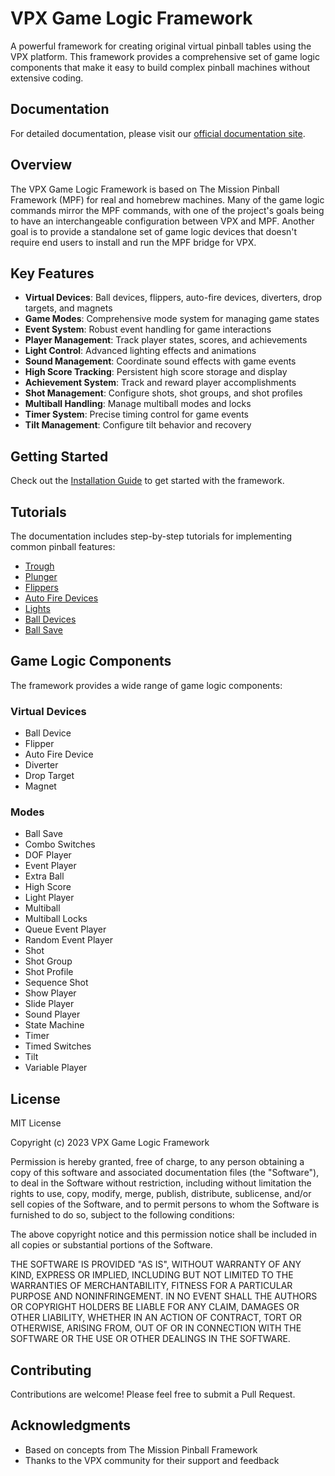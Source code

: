 # VPX Game Logic Framework

A powerful framework for creating original virtual pinball tables using the VPX platform. This framework provides a comprehensive set of game logic components that make it easy to build complex pinball machines without extensive coding.

## Documentation

For detailed documentation, please visit our [official documentation site](https://mpcarr.github.io/vpx-glf/).

## Overview

The VPX Game Logic Framework is based on The Mission Pinball Framework (MPF) for real and homebrew machines. Many of the game logic commands mirror the MPF commands, with one of the project's goals being to have an interchangeable configuration between VPX and MPF. Another goal is to provide a standalone set of game logic devices that doesn't require end users to install and run the MPF bridge for VPX.

## Key Features

- **Virtual Devices**: Ball devices, flippers, auto-fire devices, diverters, drop targets, and magnets
- **Game Modes**: Comprehensive mode system for managing game states
- **Event System**: Robust event handling for game interactions
- **Player Management**: Track player states, scores, and achievements
- **Light Control**: Advanced lighting effects and animations
- **Sound Management**: Coordinate sound effects with game events
- **High Score Tracking**: Persistent high score storage and display
- **Achievement System**: Track and reward player accomplishments
- **Shot Management**: Configure shots, shot groups, and shot profiles
- **Multiball Handling**: Manage multiball modes and locks
- **Timer System**: Precise timing control for game events
- **Tilt Management**: Configure tilt behavior and recovery

## Getting Started

Check out the [Installation Guide](https://mpcarr.github.io/vpx-glf/installing/) to get started with the framework.

## Tutorials

The documentation includes step-by-step tutorials for implementing common pinball features:

- [Trough](https://mpcarr.github.io/vpx-glf/tutorial/tutorial-trough/)
- [Plunger](https://mpcarr.github.io/vpx-glf/tutorial/tutorial-plunger/)
- [Flippers](https://mpcarr.github.io/vpx-glf/tutorial/tutorial-flippers/)
- [Auto Fire Devices](https://mpcarr.github.io/vpx-glf/tutorial/tutorial-autofire/)
- [Lights](https://mpcarr.github.io/vpx-glf/tutorial/tutorial-lights/)
- [Ball Devices](https://mpcarr.github.io/vpx-glf/tutorial/tutorial-ball-devices/)
- [Ball Save](https://mpcarr.github.io/vpx-glf/tutorial/tutorial-ballsave/)

## Game Logic Components

The framework provides a wide range of game logic components:

### Virtual Devices
- Ball Device
- Flipper
- Auto Fire Device
- Diverter
- Drop Target
- Magnet

### Modes
- Ball Save
- Combo Switches
- DOF Player
- Event Player
- Extra Ball
- High Score
- Light Player
- Multiball
- Multiball Locks
- Queue Event Player
- Random Event Player
- Shot
- Shot Group
- Shot Profile
- Sequence Shot
- Show Player
- Slide Player
- Sound Player
- State Machine
- Timer
- Timed Switches
- Tilt
- Variable Player

## License

MIT License

Copyright (c) 2023 VPX Game Logic Framework

Permission is hereby granted, free of charge, to any person obtaining a copy
of this software and associated documentation files (the "Software"), to deal
in the Software without restriction, including without limitation the rights
to use, copy, modify, merge, publish, distribute, sublicense, and/or sell
copies of the Software, and to permit persons to whom the Software is
furnished to do so, subject to the following conditions:

The above copyright notice and this permission notice shall be included in all
copies or substantial portions of the Software.

THE SOFTWARE IS PROVIDED "AS IS", WITHOUT WARRANTY OF ANY KIND, EXPRESS OR
IMPLIED, INCLUDING BUT NOT LIMITED TO THE WARRANTIES OF MERCHANTABILITY,
FITNESS FOR A PARTICULAR PURPOSE AND NONINFRINGEMENT. IN NO EVENT SHALL THE
AUTHORS OR COPYRIGHT HOLDERS BE LIABLE FOR ANY CLAIM, DAMAGES OR OTHER
LIABILITY, WHETHER IN AN ACTION OF CONTRACT, TORT OR OTHERWISE, ARISING FROM,
OUT OF OR IN CONNECTION WITH THE SOFTWARE OR THE USE OR OTHER DEALINGS IN THE
SOFTWARE.

## Contributing

Contributions are welcome! Please feel free to submit a Pull Request.

## Acknowledgments

- Based on concepts from The Mission Pinball Framework
- Thanks to the VPX community for their support and feedback